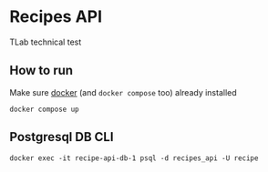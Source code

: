 # Recipes API
TLab technical test

## How to run
Make sure [docker](https://docs.docker.com/engine/install/) (and `docker compose` too) already installed
```shell
docker compose up
```

## Postgresql DB CLI
```shell
docker exec -it recipe-api-db-1 psql -d recipes_api -U recipe
```